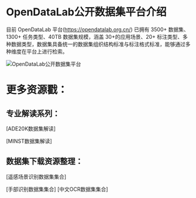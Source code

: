 # OpenDataLab公开数据集平台介绍
目前 OpenDataLab 平台(https://opendatalab.org.cn/)
已拥有 3500+ 数据集、1300+ 任务类型、40TB 数据集规模，涵盖 30+的应用场景、20+ 标注类型、多种数据类型，数据集具备统一的数据集组织结构标准与标注格式标准，能够通过多种维度在平台上进行检索。

![OpenDataLab公开数据集平台](https://mmbiz.qpic.cn/mmbiz_png/7yjDpC9UfD7ViaLWVRvic3vEhu3bG6ssbt8KNmhKXxs80y3ou5nI7L82EQsqcjkhueDRB7NzHdTef67BiaRNHictNA/640?wx_fmt=png&wxfrom=5&wx_lazy=1&wx_co=1)

# 更多资源戳：

## 专业解读系列：
[ADE20K数据集解读]

[MINST数据集解读]


## 数据集下载资源整理：

[遥感场景识别数据集集合]

[手部识别数据集集合]
[中文OCR数据集集合]
